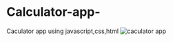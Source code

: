 # Calculator-app-
Caculator app using javascript,css,html
![caculator app](https://user-images.githubusercontent.com/116474842/197373671-b6330f42-da1a-4314-82c4-8a8d5aac8ad8.png)
